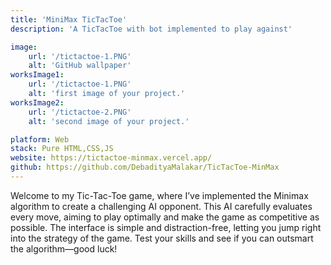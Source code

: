 ```yaml
---
title: 'MiniMax TicTacToe'
description: 'A TicTacToe with bot implemented to play against'

image:
    url: '/tictactoe-1.PNG'
    alt: 'GitHub wallpaper'
worksImage1:
    url: '/tictactoe-1.PNG'
    alt: 'first image of your project.'
worksImage2:
    url: '/tictactoe-2.PNG'
    alt: 'second image of your project.'

platform: Web
stack: Pure HTML,CSS,JS
website: https://tictactoe-minmax.vercel.app/
github: https://github.com/DebadityaMalakar/TicTacToe-MinMax
---
```


Welcome to my Tic-Tac-Toe game, where I’ve implemented the Minimax algorithm to create a challenging AI opponent. This AI carefully evaluates every move, aiming to play optimally and make the game as competitive as possible. The interface is simple and distraction-free, letting you jump right into the strategy of the game. Test your skills and see if you can outsmart the algorithm—good luck!